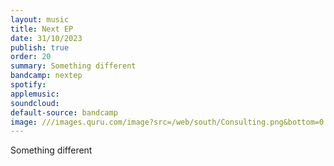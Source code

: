```yaml
---
layout: music
title: Next EP
date: 31/10/2023
publish: true
order: 20
summary: Something different
bandcamp: nextep
spotify: 
applemusic:
soundcloud:
default-source: bandcamp
image: ///images.quru.com/image?src=/web/south/Consulting.png&bottom=0.9625&top=0.15
---
```


Something different